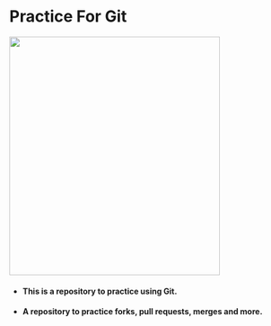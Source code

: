 # Practice For Git

<img align="center" src="https://octodex.github.com/images/daftpunktocat-thomas.gif" height='425' width='375'/> 

- #### This is a repository to practice using Git.
- #### A repository to practice forks, pull requests, merges and more.
